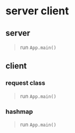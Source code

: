 # server client

## server

> run `App.main()`

## client
 
### request class

> run `App.main()`

### hashmap

> run `App.main()`

